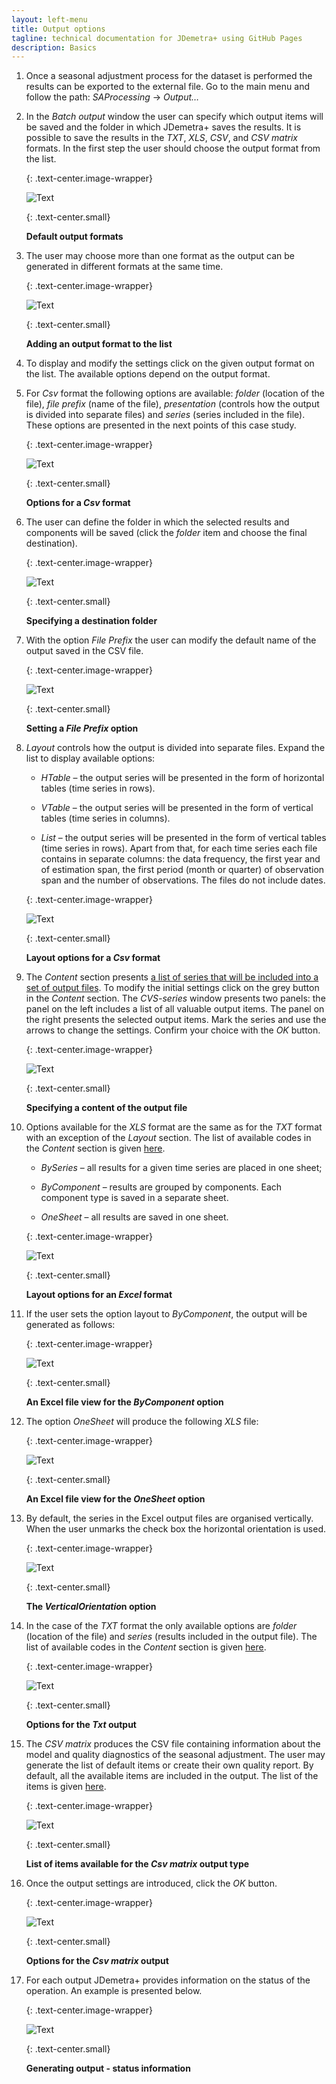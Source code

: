 ```yaml
---
layout: left-menu
title: Output options
tagline: technical documentation for JDemetra+ using GitHub Pages
description: Basics
---
```



1.  Once a seasonal adjustment process for the dataset is performed the
    results can be exported to the external file. Go to the main menu
    and follow the path: *SAProcessing* → *Output…*

2.  In the *Batch output* window the user can specify which output items
    will be saved and the folder in which JDemetra+ saves the results.
    It is possible to save the results in the *TXT*, *XLS*, *CSV*, and
    *CSV matrix* formats. In the first step the user should choose the
    output format from the list.

	{: .text-center.image-wrapper}

	![Text](/assets/img/user-guide/UDimage6.jpg)
	
	{: .text-center.small}
	
	**Default output formats**

3.  The user may choose more than one format as the output can be
    generated in different formats at the same time.

	{: .text-center.image-wrapper}

	![Text](/assets/img/user-guide/UDimage7.jpg)

	{: .text-center.small}

	**Adding an output format to the list**

4.  To display and modify the settings click on the given output format
    on the list. The available options depend on the output format.

5.  For *Csv* format the following options are available: *folder*
    (location of the file), *file prefix* (name of the file),
    *presentation* (controls how the output is divided into separate
    files) and *series* (series included in the file). These options are
    presented in the next points of this case study.

	{: .text-center.image-wrapper}

	![Text](/assets/img/user-guide/UDimage8.jpg)

	{: .text-center.small}

	**Options for a *Csv* format**

6.  The user can define the folder in which the selected results and
    components will be saved (click the *folder* item and choose the
    final destination).

	{: .text-center.image-wrapper}

	![Text](/assets/img/user-guide/UDimage9.jpg)

	{: .text-center.small}

	**Specifying a destination folder**

7.  With the option *File Prefix* the user can modify the default name
    of the output saved in the CSV file.

	{: .text-center.image-wrapper}

	![Text](/assets/img/user-guide/UDimage10.jpg)

	{: .text-center.small}

	**Setting a *File Prefix* option**

8.  *Layout* controls how the output is divided into separate files.
    Expand the list to display available options:

	-   *HTable* – the output series will be presented in the form of
		horizontal tables (time series in rows).

	-   *VTable* – the output series will be presented in the form of
		vertical tables (time series in columns).

	-   *List* – the output series will be presented in the form of vertical
		tables (time series in rows). Apart from that, for each time series
		each file contains in separate columns: the data frequency, the
		first year and of estimation span, the first period (month or
		quarter) of observation span and the number of observations. The
		files do not include dates.

	{: .text-center.image-wrapper}

	![Text](/assets/img/user-guide/UDimage11.jpg)

	{: .text-center.small}

	**Layout options for a *Csv* format**

9.  The *Content* section presents [a list of series that will be
    included into a set of output files](../theory/output.html). To modify
    the initial settings click on the grey button in the *Content*
    section. The *CVS-series* window presents two panels: the panel on
    the left includes a list of all valuable output items. The panel on
    the right presents the selected output items. Mark the series and
    use the arrows to change the settings. Confirm your choice with the
    *OK* button.

	{: .text-center.image-wrapper}

	![Text](/assets/img/user-guide/UDimage12.jpg)

	{: .text-center.small}

	**Specifying a content of the output file**

10. Options available for the *XLS* format are the same as for the *TXT*
    format with an exception of the *Layout* section. The list of
    available codes in the *Content* section is given [here](../theory/output.html).

	-   *BySeries* – all results for a given time series are placed in one
		sheet;

	-   *ByComponent* – results are grouped by components. Each component
		type is saved in a separate sheet.

	-   *OneSheet* – all results are saved in one sheet.

	{: .text-center.image-wrapper}

	![Text](/assets/img/user-guide/UDimage13.jpg)

	{: .text-center.small}

	**Layout options for an *Excel* format**

11. If the user sets the option layout to *ByComponent*, the output will
    be generated as follows:

	{: .text-center.image-wrapper}

	![Text](/assets/img/user-guide/UDimage14.jpg)

	{: .text-center.small}

	**An Excel file view for the *ByComponent* option**

12. The option *OneSheet* will produce the following *XLS* file:

	{: .text-center.image-wrapper}

	![Text](/assets/img/user-guide/UDimage15.jpg)

	{: .text-center.small}

	**An Excel file view for the *OneSheet* option**

13. By default, the series in the Excel output files are organised
    vertically. When the user unmarks the check box the horizontal
    orientation is used.

	{: .text-center.image-wrapper}

	![Text](/assets/img/user-guide/UDimage16.jpg)

	{: .text-center.small}

	**The *VerticalOrientatio*n option**

14. In the case of the *TXT* format the only available options are *folder*
    (location of the file) and *series* (results included in the output
    file). The list of available codes in the *Content* section is given [here](../theory/output.html).

	{: .text-center.image-wrapper}

	![Text](/assets/img/user-guide/UDimage17.jpg)

	{: .text-center.small}

	**Options for the *Txt* output**

15. The *CSV matrix* produces the CSV file containing information about
    the model and quality diagnostics of the seasonal adjustment. The
    user may generate the list of default items or create their own
    quality report. By default, all the available items are included in
    the output. The list of the items is given [here](../theory/output.html).

	{: .text-center.image-wrapper}

	![Text](/assets/img/user-guide/UDimage18.jpg)

	{: .text-center.small}
	
	**List of items available for the *Csv matrix* output type**

16. Once the output settings are introduced, click the *OK* button.

	{: .text-center.image-wrapper}

	![Text](/assets/img/user-guide/UDimage19.jpg)

	{: .text-center.small}

	**Options for the *Csv matrix* output**

17. For each output JDemetra+ provides information on the status of the
    operation. An example is presented below.

	{: .text-center.image-wrapper}

	![Text](/assets/img/user-guide/UDimage20.jpg)

	{: .text-center.small}

	**Generating output - status information**
	
